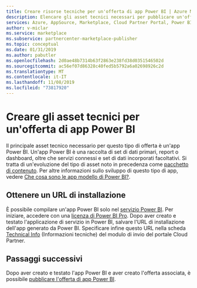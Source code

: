 ```yaml
---
title: Creare risorse tecniche per un'offerta di app Power BI | Azure Marketplace
description: Elencare gli asset tecnici necessari per pubblicare un'offerta di app Power BI in Microsoft AppSource Marketplace.
services: Azure, AppSource, Marketplace, Cloud Partner Portal, Power BI
author: v-miclar
ms.service: marketplace
ms.subservice: partnercenter-marketplace-publisher
ms.topic: conceptual
ms.date: 01/31/2019
ms.author: pabutler
ms.openlocfilehash: 2d0ae48b7314b63f2863e238fd38d0351546502d
ms.sourcegitcommit: ac56ef07d86328c40fed5b5792a6a02698926c2d
ms.translationtype: MT
ms.contentlocale: it-IT
ms.lasthandoff: 11/08/2019
ms.locfileid: "73817920"
---
```

# <a name="create-power-bi-app-offer-technical-assets"></a>Creare gli asset tecnici per un'offerta di app Power BI

Il principale asset tecnico necessario per questo tipo di offerta è un'app Power BI. Un'app Power BI è una raccolta di set di dati primari, report o dashboard, oltre che servizi connessi e set di dati incorporati facoltativi. Si tratta di un'evoluzione del tipo di asset noto in precedenza come [pacchetto di contenuto](https://docs.microsoft.com/power-bi/service-organizational-content-pack-introduction). Per altre informazioni sullo sviluppo di questo tipo di app, vedere [Che cosa sono le app modello di Power BI?](https://go.microsoft.com/fwlink/?linkid=2028636).


## <a name="obtain-an-installation-url"></a>Ottenere un URL di installazione

È possibile compilare un'app Power BI solo nel [servizio Power BI](https://powerbi.microsoft.com/). Per iniziare, accedere con una [licenza di Power BI Pro](https://docs.microsoft.com/power-bi/service-admin-purchasing-power-bi-pro). Dopo aver creato e testato l'applicazione di servizio in Power BI, salvare l'URL di installazione dell'app generato da Power BI. Specificare infine questo URL nella scheda [Technical Info](./cpp-technical-info-tab.md) (Informazioni tecniche) del modulo di invio del portale Cloud Partner.
 

## <a name="next-steps"></a>Passaggi successivi

Dopo aver creato e testato l'app Power BI e aver creato l'offerta associata, è possibile [pubblicare l'offerta di app Power BI](./cpp-publish-offer.md). 
